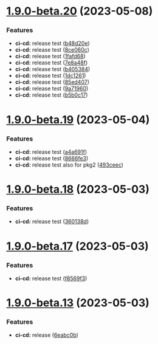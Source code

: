 # [1.9.0-beta.20](https://github.com/ChargePoint/mono-repo-cicd-poc/compare/pkg1_1.9.0-beta.19...pkg1_1.9.0-beta.20) (2023-05-08)


### Features

* **ci-cd:** release test ([b48d20e](https://github.com/ChargePoint/mono-repo-cicd-poc/commit/b48d20ed635522021015203633d91cc24fb6fa49))
* **ci-cd:** release test ([8ce060c](https://github.com/ChargePoint/mono-repo-cicd-poc/commit/8ce060c5faf16164c1e47b73f5c09eaaed4aedea))
* **ci-cd:** release test ([1fafd68](https://github.com/ChargePoint/mono-repo-cicd-poc/commit/1fafd683fd5ef3295ac3d0fb1baa89ed96c15475))
* **ci-cd:** release test ([7e8a48f](https://github.com/ChargePoint/mono-repo-cicd-poc/commit/7e8a48fd3bbbab4f7c672389513b5a425d596b55))
* **ci-cd:** release test ([b405384](https://github.com/ChargePoint/mono-repo-cicd-poc/commit/b405384f3e2225fa2b51c54e5b909d709a3be5e6))
* **ci-cd:** release test ([1dc1261](https://github.com/ChargePoint/mono-repo-cicd-poc/commit/1dc1261a83a1a5731dd0d37cca2bd1d875a0ebdd))
* **ci-cd:** release test ([85ed407](https://github.com/ChargePoint/mono-repo-cicd-poc/commit/85ed407e4ea8865806d770b411e118cee169f50b))
* **ci-cd:** release test ([9a71960](https://github.com/ChargePoint/mono-repo-cicd-poc/commit/9a719607751435048008c95f4fdbabc2aac13954))
* **ci-cd:** release test ([b5b0c17](https://github.com/ChargePoint/mono-repo-cicd-poc/commit/b5b0c17da3ec1e2539113d642c1be26706ccad41))

# [1.9.0-beta.19](https://github.com/ChargePoint/mono-repo-cicd-poc/compare/pkg1_1.9.0-beta.18...pkg1_1.9.0-beta.19) (2023-05-04)


### Features

* **ci-cd:** release test ([a4a691f](https://github.com/ChargePoint/mono-repo-cicd-poc/commit/a4a691faeb91c7da6b616a73620a0dae3447adb3))
* **ci-cd:** release test ([8666fe3](https://github.com/ChargePoint/mono-repo-cicd-poc/commit/8666fe342c2b630dc3a675f9a0f17549cfa9b64e))
* **ci-cd:** release test also for pkg2 ([493ceec](https://github.com/ChargePoint/mono-repo-cicd-poc/commit/493ceecaef45ba5be10d92793aab995427de5e37))

# [1.9.0-beta.18](https://github.com/ChargePoint/mono-repo-cicd-poc/compare/pkg1_1.9.0-beta.17...pkg1_1.9.0-beta.18) (2023-05-03)


### Features

* **ci-cd:** release test ([360138d](https://github.com/ChargePoint/mono-repo-cicd-poc/commit/360138de10b4839baf65515e31f075cf8db7658d))

# [1.9.0-beta.17](https://github.com/ChargePoint/mono-repo-cicd-poc/compare/pkg1_1.9.0-beta.16...pkg1_1.9.0-beta.17) (2023-05-03)


### Features

* **ci-cd:** release test ([f8569f3](https://github.com/ChargePoint/mono-repo-cicd-poc/commit/f8569f36ce4cf0929beccf7078dbcb547c0a73ed))

# [1.9.0-beta.13](https://github.com/ChargePoint/mono-repo-cicd-poc/compare/pkg1_1.9.0-beta.12...pkg1_1.9.0-beta.13) (2023-05-03)


### Features

* **ci-cd:** release ([6eabc0b](https://github.com/ChargePoint/mono-repo-cicd-poc/commit/6eabc0b65f3c56fa3f59679f11b62c60484a0721))
